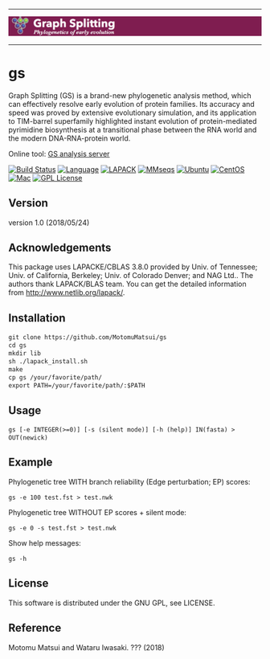 *****

<p align="center"><img src="https://raw.githubusercontent.com/MotomuMatsui/gs/master/GSbanner.png"></p>

*****

# gs
Graph Splitting (GS) is a brand-new phylogenetic analysis method, which can effectively resolve early evolution of protein families. Its accuracy and speed was proved by extensive evolutionary simulation, and its application to TIM-barrel superfamily highlighted instant evolution of protein-mediated pyrimidine biosynthesis at a transitional phase between the RNA world and the modern DNA-RNA-protein world.

Online tool: [GS analysis server](http://gs.bs.s.u-tokyo.ac.jp/)

[![Build Status](https://travis-ci.org/MotomuMatsui/gs.svg?branch=master)](https://travis-ci.org/MotomuMatsui/gs)
[![Language](https://img.shields.io/badge/C%2B%2B-%E2%89%A55.0-green.svg)](https://gcc.gnu.org/)
[![LAPACK](https://img.shields.io/badge/LAPACK%2FBLAS-%E2%89%A53.8-green.svg)](http://www.netlib.org/lapack/)
[![MMseqs](https://img.shields.io/badge/MMSeqs-%E2%89%A52-green.svg)](https://github.com/soedinglab/MMseqs2)
[![Ubuntu](https://img.shields.io/badge/Linux-Ubuntu-green.svg)](https://www.ubuntu.com/)
[![CentOS](https://img.shields.io/badge/Linux-CentOS-green.svg)](https://www.centos.org/)
[![Mac](https://img.shields.io/badge/Mac-macOS-green.svg)](https://www.apple.com/macos/)
[![GPL License](https://img.shields.io/badge/license-GPL-blue.svg)](LICENSE)

## Version
version 1.0 (2018/05/24)

## Acknowledgements
This package uses LAPACKE/CBLAS 3.8.0 provided by Univ. of Tennessee; Univ. of California, Berkeley; Univ. of Colorado Denver; and NAG Ltd.. The authors thank LAPACK/BLAS team. You can get the detailed information from http://www.netlib.org/lapack/.

## Installation

    git clone https://github.com/MotomuMatsui/gs
    cd gs
    mkdir lib
    sh ./lapack_install.sh
    make
    cp gs /your/favorite/path/
    export PATH=/your/favorite/path/:$PATH

## Usage
    gs [-e INTEGER(>=0)] [-s (silent mode)] [-h (help)] IN(fasta) > OUT(newick)

## Example
Phylogenetic tree WITH branch reliability (Edge perturbation; EP) scores:

    gs -e 100 test.fst > test.nwk

Phylogenetic tree WITHOUT EP scores + silent mode:

    gs -e 0 -s test.fst > test.nwk

Show help messages:

    gs -h

## License
This software is distributed under the GNU GPL, see LICENSE.

## Reference
Motomu Matsui and Wataru Iwasaki. ??? (2018)
